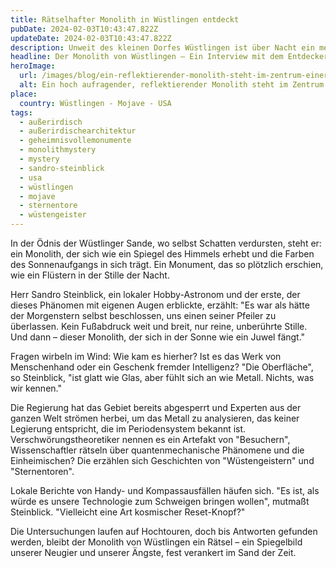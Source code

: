 ```yaml
---
title: Rätselhafter Monolith in Wüstlingen entdeckt
pubDate: 2024-02-03T10:43:47.822Z
updateDate: 2024-02-03T10:43:47.822Z
description: Unweit des kleinen Dorfes Wüstlingen ist über Nacht ein metallischer Monolith erschienen. Was ist sein Zweck, seine Herkunft, seine Botschaft?
headline: Der Monolith von Wüstlingen – Ein Interview mit dem Entdecker Herrn Sandro Steinblick
heroImage:
  url: /images/blog/ein-reflektierender-monolith-steht-im-zentrum-einer-wuestenlandschaft.webp
  alt: Ein hoch aufragender, reflektierender Monolith steht im Zentrum einer weiten Wüstenlandschaft. Der Himmel zeigt ein Farbgradient von sanftem Rosa zu hellem Blau, was auf die frühe Morgendämmerung hinweist. Der Monolith spiegelt die Farben des Himmels auf all seinen Seiten wider und schafft eine surreale, geheimnisvolle Atmosphäre. Die Wüste ist karg mit rissigem Boden, und es gibt keine Fußabdrücke oder Anzeichen menschlicher Präsenz rund um den Monolithen. Die Szene vermittelt ein Gefühl der Isolation und des Wunders, als ob der Monolith aus dem Nichts erschienen wäre. Das Licht ist weich und die frühe Morgensonne wirft lange Schatten.
place:
  country: Wüstlingen - Mojave - USA
tags:
  - außerirdisch
  - außerirdischearchitektur
  - geheimnisvollemonumente
  - monolithmystery
  - mystery
  - sandro-steinblick
  - usa
  - wüstlingen
  - mojave
  - sternentore
  - wüstengeister
---
```


In der Ödnis der Wüstlinger Sande, wo selbst Schatten verdursten, steht er: ein Monolith, der sich wie ein Spiegel des Himmels erhebt und die Farben des Sonnenaufgangs in sich trägt. Ein Monument, das so plötzlich erschien, wie ein Flüstern in der Stille der Nacht.

Herr Sandro Steinblick, ein lokaler Hobby-Astronom und der erste, der dieses Phänomen mit eigenen Augen erblickte, erzählt: "Es war als hätte der Morgenstern selbst beschlossen, uns einen seiner Pfeiler zu überlassen. Kein Fußabdruck weit und breit, nur reine, unberührte Stille. Und dann – dieser Monolith, der sich in der Sonne wie ein Juwel fängt."

Fragen wirbeln im Wind: Wie kam es hierher? Ist es das Werk von Menschenhand oder ein Geschenk fremder Intelligenz? "Die Oberfläche", so Steinblick, "ist glatt wie Glas, aber fühlt sich an wie Metall. Nichts, was wir kennen."

Die Regierung hat das Gebiet bereits abgesperrt und Experten aus der ganzen Welt strömen herbei, um das Metall zu analysieren, das keiner Legierung entspricht, die im Periodensystem bekannt ist. Verschwörungstheoretiker nennen es ein Artefakt von "Besuchern", Wissenschaftler rätseln über quantenmechanische Phänomene und die Einheimischen? Die erzählen sich Geschichten von "Wüstengeistern" und "Sternentoren".

Lokale Berichte von Handy- und Kompassausfällen häufen sich. "Es ist, als würde es unsere Technologie zum Schweigen bringen wollen", mutmaßt Steinblick. "Vielleicht eine Art kosmischer Reset-Knopf?"

Die Untersuchungen laufen auf Hochtouren, doch bis Antworten gefunden werden, bleibt der Monolith von Wüstlingen ein Rätsel – ein Spiegelbild unserer Neugier und unserer Ängste, fest verankert im Sand der Zeit.
